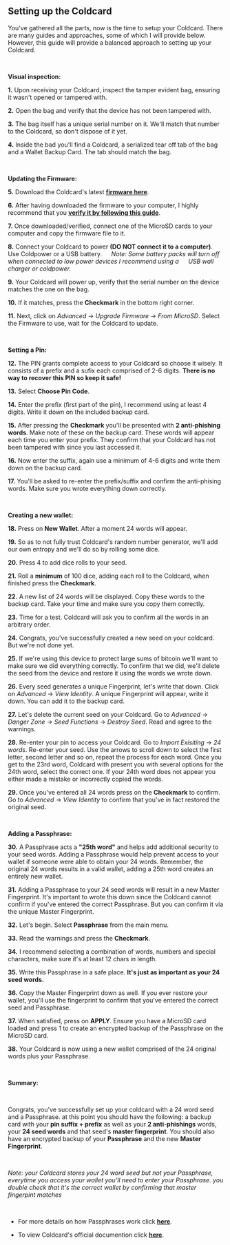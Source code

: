 ## Setting up the Coldcard 

You've gathered all the parts, now is the time to setup your Coldcard. There are many guides and approaches, some of which I will provide below. However,
this guide will provide a balanced approach to setting up your Coldcard.

&nbsp;

**Visual inspection:**

**1\.** Upon receiving your Coldcard, inspect the tamper evident bag, ensuring it wasn't opened or tampered with. 

**2\.** Open the bag and verify that the device has not been tampered with.
 
**3\.** The bag itself has a unique serial number on it. We'll match that number to the Coldcard, so don't dispose of it yet.

**4\.** Inside the bad you'll find a Coldcard, a serialized tear off tab of the bag and a Wallet Backup Card. The tab should match the bag.

&nbsp;

**Updating the Firmware:**

**5\.** Download the Coldcard's latest **[firmware here](https://coldcard.com/docs/upgrade/)**.

**6\.** After having downloaded the firmware to your computer, I highly recommend that you **[verify it by following this guide](https://coldcard.com/docs/upgrade/#dont-trust-verify-the-firmware)**.

**7\.** Once downloaded/verified, connect one of the MicroSD cards to your computer and copy the firmware file to it. 

**8\.** Connect your Coldcard to power **(DO NOT connect it to a computer)**. Use Coldpower or a USB battery.
&emsp;    *Note: Some battery packs will turn off when connected to low power devices I recommend using a*
&emsp;    *USB wall charger or coldpower.*

**9\.** Your Coldcard will power up, verify that the serial number on the device matches the one on the bag.

**10\.** If it matches, press the **Checkmark** in the bottom right corner. 

**11\.** Next, click on *Advanced* -> *Upgrade Firmware* -> *From MicroSD*. Select the Firmware to use, wait for the Coldcard to update.

&nbsp;

**Setting a Pin:**

**12\.** The PIN grants complete access to your Coldcard so choose it wisely. It consists of a prefix and a sufix each comprised of 2-6 digits.
        **There is no way to recover this PIN so keep it safe!**

**13\.** Select **Choose Pin Code**.

**14\.** Enter the prefix (first part of the pin), I recommend using at least 4 digits. Write it down on the included backup card.

**15\.** After pressing the **Checkmark** you'll be presented with **2 anti-phishing words**. Make note of these on the backup card. These words
        will appear each time you enter your prefix. They confirm that your Coldcard has not been tampered with since you last accessed it.

**16\.** Now enter the suffix, again use a minimum of 4-6 digits and write them down on the backup card.

**17\.** You'll be asked to re-enter the prefix/suffix and confirm the anti-phising words. Make sure you wrote everything down correctly.

&nbsp;

**Creating a new wallet:**

**18\.** Press on **New Wallet**. After a moment 24 words will appear.

**19\.** So as to not fully trust Coldcard's random number generator, we'll add our own entropy and we'll do so by rolling some dice.

**20\.** Press 4 to add dice rolls to your seed.

**21\.** Roll a **minimum** of 100 dice, adding each roll to the Coldcard, when finished press the **Checkmark**.

**22\.** A new list of 24 words will be displayed. Copy these words to the backup card. Take your time and make sure you copy them correctly.

**23\.** Time for a test. Coldcard will ask you to confirm all the words in an arbitrary order.  

**24\.** Congrats, you've successfully created a new seed on your coldcard. But we're not done yet. 

**25\.** If we're using this device to protect large sums of bitcoin we'll want to make sure we did everything correctly. To confirm that we did, we'll delete the seed from the device
and restore it using the words we wrote down. 

**26\.** Every seed generates a unique Fingerprint, let's write that down. Click on *Advanced* -> *View Identity*. A unique Fingerprint will appear, write it down. You can add it to the backup card.

**27\.** Let's delete the current seed on your Coldcard. Go to *Advanced* -> *Danger Zone* -> *Seed Functions* -> *Destroy Seed*. Read and agree to the warnings.

**28\.** Re-enter your pin to access your Coldcard. Go to *Import Exisiting* -> *24 words*. Re-enter your seed. Use the arrows to scroll down to select the first letter, 
second letter and so on, repeat the process for each word. Once you get to the 23rd word, Coldcard with present you with several options for the 24th word, select the correct one. If your 24th word
does not appear you either made a mistake or incorrectly copied the words. 

**29\.** Once you've entered all 24 words press on the **Checkmark** to confirm. Go to *Advanced* -> *View Identity* to confirm that you've in fact restored the original seed. 

&nbsp;

**Adding a Passphrase:**

**30\.** A Passphrase acts a **"25th word"** and helps add additional security to your seed words. Adding a Passphrase would help prevent access to your wallet if someone 
were able to obtain your 24 words. Remember, the original 24 words results in a valid wallet, adding a 25th word creates an entirely new wallet.  

**31\.** Adding a Passphrase to your 24 seed words will result in a new Master Fingerprint. It's important to wrote this down since the Coldcard cannot confirm if you've entered
the correct Passphrase. But you can confirm it via the unique Master Fingerprint.

**32\.** Let's begin. Select **Passphrase** from the main menu. 

**33\.** Read the warnings and press the **Checkmark**. 

**34\.** I recommend selecting a combination of words, numbers and special characters, make sure it's at least 12 chars in length.

**35\.** Write this Passphrase in a safe place. **It's just as important as your 24 seed words.**

**36\.** Copy the Master Fingerprint down as well. If you ever restore your wallet, you'll use the fingerprint to confirm that you've entered the correct seed and Passphrase. 

**37\.** When satisfied, press on **APPLY**. Ensure you have a MicroSD card loaded and press 1 to create an encrypted backup of the Passphrase on the MicroSD card.

**38\.**  Your Coldcard is now using a new wallet comprised of the 24 original words plus your Passphrase. 


&nbsp;

**Summary:**

&nbsp;

Congrats, you've successfully set up your coldcard with a 24 word seed and a Passphrase. at this point you should have the following:
a backup card with your **pin suffix + prefix** as well as your **2 anti-phishings** words, your **24 seed words** and that seed's **master fingerprint**. 
You should also have an encrypted backup of your **Passphrase** and the new **Master Fingerprint**. 

&nbsp;

*Note: your Coldcard stores your 24 word seed but not your Passphrase, everytime you access your wallet you'll need to enter your Passphrase. you double check that it's the correct wallet by confirming that master fingerpint matches*

&nbsp;

- For more details on how Passphrases work click **[here](https://coldcard.com/docs/passphrase/#passphrases-and-your-coldcard)**.

- To view Coldcard's official documention click **[here](https://coldcard.com/docs/)**.

